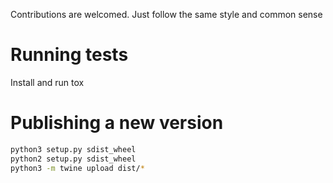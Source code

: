Contributions are welcomed. Just follow the same style and common sense

# Running tests
Install and run tox

# Publishing a new version
```bash
python3 setup.py sdist_wheel
python2 setup.py sdist_wheel
python3 -m twine upload dist/*
```

